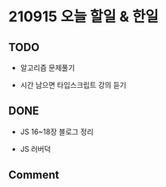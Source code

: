 # 210915 오늘 할일 & 한일

## TODO

- 알고리즘 문제풀기

- 시간 남으면 타입스크립트 강의 듣기

## DONE

- JS 16~18장 블로그 정리

- JS 러버덕

## Comment
